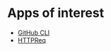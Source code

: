 # Apps of interest

- [GitHub CLI](https://github.com/cli/cli)
- [HTTPReq](https://github.com/lunjon/httpreq)
